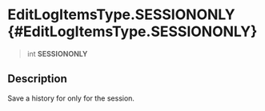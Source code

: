 EditLogItemsType.SESSIONONLY {#EditLogItemsType.SESSIONONLY}
============================

> int **SESSIONONLY**

Description
-----------

Save a history for only for the session.
